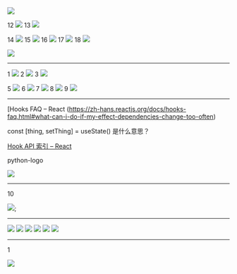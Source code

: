 <img src='https://loremxuetengfei.oss-cn-beijing.aliyuncs.com/vw-layout-1570207128.png'/>

12
<img src='https://loremxuetengfei.oss-cn-beijing.aliyuncs.com/the-tree-1570205999.jpg'/>
13
<img src='https://loremxuetengfei.oss-cn-beijing.aliyuncs.com/01_06-768x246-1-1570206683.png'/>

14
<img src='https://loremxuetengfei.oss-cn-beijing.aliyuncs.com/xnip2019-05-22_20-20-12-1570206683.jpg'/>
15
<img src='https://loremxuetengfei.oss-cn-beijing.aliyuncs.com/xnip2019-05-05_14-36-47-1570206683.jpg'/>
16
<img src='https://loremxuetengfei.oss-cn-beijing.aliyuncs.com/02_04-768x195-1570206683.png'/>
17
<img src='https://loremxuetengfei.oss-cn-beijing.aliyuncs.com/02_02-768x57-1570206683.png'/>
18
<img src='https://loremxuetengfei.oss-cn-beijing.aliyuncs.com/15011322589471-1570206683.jpg'/>

<img src='https://loremxuetengfei.oss-cn-beijing.aliyuncs.com/tongyuan-1570206683.png'/>

---

1
<img src='https://loremxuetengfei.oss-cn-beijing.aliyuncs.com/blog-img-6-1564537543.jpg'/>
2
<img src='https://loremxuetengfei.oss-cn-beijing.aliyuncs.com/blog-img-7-1564537543.jpg'/>
3
<img src='https://loremxuetengfei.oss-cn-beijing.aliyuncs.com/blog-img-1-1564537543.jpg'/>

<!--
4
 <img src='https://loremxuetengfei.oss-cn-beijing.aliyuncs.com/blog-img-3-1564537543.jpg'/> -->

5
<img src='https://loremxuetengfei.oss-cn-beijing.aliyuncs.com/blog-img-2-1564537543.jpg'/>
6
<img src='https://loremxuetengfei.oss-cn-beijing.aliyuncs.com/blog-img-11-1564537543.jpg'/>
7
<img src='https://loremxuetengfei.oss-cn-beijing.aliyuncs.com/blog-img-10-1564537543.png'/>
8
<img src='https://loremxuetengfei.oss-cn-beijing.aliyuncs.com/blog-img-9-1564537543.jpg'/>
9
<img src='https://loremxuetengfei.oss-cn-beijing.aliyuncs.com/blog-img-8-1564537543.jpg'/>

---

[Hooks FAQ – React
(https://zh-hans.reactjs.org/docs/hooks-faq.html#what-can-i-do-if-my-effect-dependencies-change-too-often)

const [thing, setThing] = useState() 是什么意思？

[Hook API 索引 – React](https://zh-hans.reactjs.org/docs/hooks-reference.html#functional-updates)

python-logo

<img src='https://loremxuetengfei.oss-cn-beijing.aliyuncs.com/python-logo-1555002735.jpg'/>

---

10

<img src="https://loremxuetengfei.oss-cn-beijing.aliyuncs.com/git-module-1564534905.jpg" />;

---

<img src='https://loremxuetengfei.oss-cn-beijing.aliyuncs.com/Snipaste_2019-10-12_12-06-32-1575011144.png'/>

<img src='https://loremxuetengfei.oss-cn-beijing.aliyuncs.com/Snipaste_2019-11-15_13-12-32-1575011144.jpg'/>

<img src='https://loremxuetengfei.oss-cn-beijing.aliyuncs.com/Snipaste_2019-11-23_16-49-07-1575011144.jpg'/>

<img src='https://loremxuetengfei.oss-cn-beijing.aliyuncs.com/Snipaste_2019-11-05_14-32-07-1575011144.png'/>

<img src='https://loremxuetengfei.oss-cn-beijing.aliyuncs.com/54236654-52d42800-44d1-11e9-859e-6c5d297a46d2-1575011144.gif'/>

<img src='https://loremxuetengfei.oss-cn-beijing.aliyuncs.com/Snipaste_2019-11-23_16-47-34-1575011144.jpg'/>

---

1

<img src="https://loremxuetengfei.oss-cn-beijing.aliyuncs.com/Object.prototype.jpg"/>
